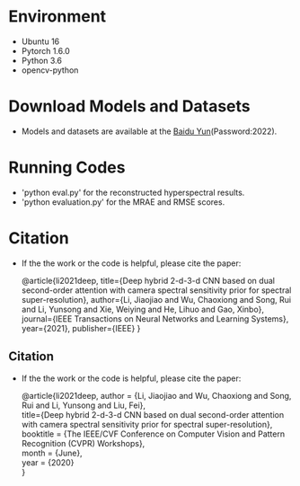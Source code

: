 # Environment
- Ubuntu 16
- Pytorch 1.6.0
- Python 3.6
- opencv-python
# Download Models and Datasets
- Models and datasets are available at the [Baidu Yun](https://pan.baidu.com/s/1lGNQdZhBm9w_ZhduKVmzJQ)(Password:2022).
# Running Codes
- 'python eval.py' for the reconstructed hyperspectral results.
- 'python evaluation.py' for the MRAE and RMSE scores.
# Citation
- If the the work or the code is helpful, please cite the paper:

    @article{li2021deep,
      title={Deep hybrid 2-d-3-d CNN based on dual second-order attention with camera spectral sensitivity prior for spectral super-resolution},
      author={Li, Jiaojiao and Wu, Chaoxiong and Song, Rui and Li, Yunsong and Xie, Weiying and He, Lihuo and Gao, Xinbo},
      journal={IEEE Transactions on Neural Networks and Learning Systems},
      year={2021},
      publisher={IEEE}
    }
## Citation
- If the the work or the code is helpful, please cite the paper:

    @article{li2021deep, 
      author = {Li, Jiaojiao and Wu, Chaoxiong and Song, Rui and Li, Yunsong and Liu, Fei},  
      title={Deep hybrid 2-d-3-d CNN based on dual second-order attention with camera spectral sensitivity prior for spectral super-resolution},  
      booktitle = {The IEEE/CVF Conference on Computer Vision and Pattern Recognition (CVPR) Workshops},  
      month = {June},  
      year = {2020}  
    }
